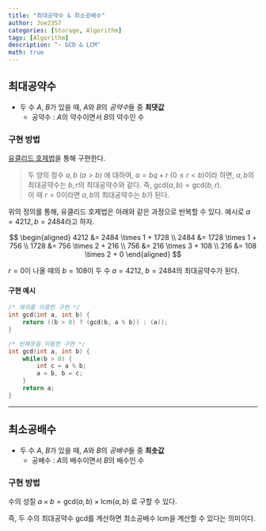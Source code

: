 ```yaml
---
title: "최대공약수 & 최소공배수"
author: Joe2357
categories: [Storage, Algorithm]
tags: [Algorithm]
description: "- GCD & LCM"
math: true
---
```




## 최대공약수

- 두 수 $A$, $B$가 있을 때, $A$와 $B$의 *공약수*들 중 **최댓값**
  - 공약수 : $A$의 약수이면서 $B$의 약수인 수



### 구현 방법

[유클리드 호제법](https://ko.wikipedia.org/wiki/%EC%9C%A0%ED%81%B4%EB%A6%AC%EB%93%9C_%ED%98%B8%EC%A0%9C%EB%B2%95)을 통해 구현한다.

> 두 양의 정수 $a, b~(a > b)$ 에 대하여, $a = bq + r~(0 \leq r < b)$이라 하면, $a,b$의 최대공약수는 $b,r$의 최대공약수와 같다. 즉, $\text{gcd}(a, b) = \text{gcd}(b, r)$.  
> 이 때 $r=0$이라면 $a,b$의 최대공약수는 $b$가 된다.



위의 정의를 통해, 유클리드 호제법은 아래와 같은 과정으로 반복할 수 있다. 예시로 $a=4212, b=2484$라고 하자.   


$$
\begin{aligned}
4212 &= 2484 \times 1 + 1728 \\
2484 &= 1728 \times 1 + 756 \\
1728 &= 756 \times 2 + 216 \\
756 &= 216 \times 3 + 108 \\
216 &= 108 \times 2 + 0
\end{aligned}
$$


$r=0$이 나올 때의 $b=108$이 두 수 $a=4212,~b=2484$의 최대공약수가 된다.



#### 구현 예시

```c
/* 재귀를 이용한 구현 */
int gcd(int a, int b) {
    return ((b > 0) ? (gcd(b, a % b)) : (a));
}
```

```c
/* 반복문을 이용한 구현 */
int gcd(int a, int b) {
    while(b > 0) {
        int c = a % b;
        a = b, b = c;
    }
    return a;
}
```



---



## 최소공배수

- 두 수 $A$, $B$가 있을 때, $A$와 $B$의 *공배수*들 중 **최솟값**
  - 공배수 : $A$의 배수이면서 $B$의 배수인 수



### 구현 방법

수의 성질 $a \times b = \text{gcd}(a, b) \times \text{lcm}(a,b)$ 로 구할 수 있다.

즉, 두 수의 최대공약수 $\text{gcd}$를 계산하면 최소공배수 $\text{lcm}$을 계산할 수 있다는 의미이다.